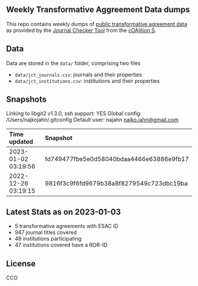 ## Weekly Transformative Aggreement Data dumps

This repo contains weekly dumps of [public transformative agreement data](https://journalcheckertool.org/transformative-agreements/) as provided by the [Journal Checker Tool](https://journalcheckertool.org/) from the [cOAlition S](https://www.coalition-s.org/). 

## Data

Data are stored in the `data/` folder, comprising two files

- `data/jct_journals.csv`: journals and their properties
- `data/jct_institutions.csv`: institutions and their properties

## Snapshots

Linking to libgit2 v1.3.0, ssh support: YES
Global config: /Users/najkojahn/.gitconfig
Default user: najahn <najko.jahn@gmail.com>


|Time updated        |Snapshot                                 |
|:-------------------|:----------------------------------------|
|2023-01-02 03:19:56 |fd749477fbe5e0d58040bdaa4466e63886e9fb17 |
|2022-12-26 03:19:15 |9816f3c9f6fd9679b38a8f8279549c723dbc19ba |

## Latest Stats as on 2023-01-03



- 5 transformative agreements with ESAC ID
- 947 journal titles covered
- 48 institutions participating 
- 47 institutions covered have a ROR-ID

## License

CCO
